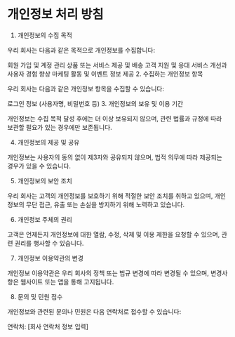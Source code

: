 # 개인정보 처리 방침

1. 개인정보의 수집 목적

우리 회사는 다음과 같은 목적으로 개인정보를 수집합니다:

회원 가입 및 계정 관리
상품 또는 서비스 제공 및 배송
고객 지원 및 응대
서비스 개선과 사용자 경험 향상
마케팅 활동 및 이벤트 정보 제공
2. 수집하는 개인정보 항목

우리 회사는 다음과 같은 개인정보 항목을 수집할 수 있습니다:

로그인 정보 (사용자명, 비밀번호 등)
3. 개인정보의 보유 및 이용 기간

개인정보는 수집 목적 달성 후에는 더 이상 보유되지 않으며, 관련 법률과 규정에 따라 보관할 필요가 있는 경우에만 보존됩니다.

4. 개인정보의 제공 및 공유

개인정보는 사용자의 동의 없이 제3자와 공유되지 않으며, 법적 의무에 따라 제공되는 경우가 있을 수 있습니다.

5. 개인정보의 보안 조치

우리 회사는 고객의 개인정보를 보호하기 위해 적절한 보안 조치를 취하고 있으며, 개인정보의 무단 접근, 유출 또는 손실을 방지하기 위해 노력하고 있습니다.

6. 개인정보 주체의 권리

고객은 언제든지 개인정보에 대한 열람, 수정, 삭제 및 이용 제한을 요청할 수 있으며, 관련 권리를 행사할 수 있습니다.

7. 개인정보 이용약관의 변경

개인정보 이용약관은 우리 회사의 정책 또는 법규 변경에 따라 변경될 수 있으며, 변경사항은 웹사이트 또는 앱을 통해 고지됩니다.

8. 문의 및 민원 접수

개인정보와 관련된 문의나 민원은 다음 연락처로 접수할 수 있습니다:

연락처: [회사 연락처 정보 입력]